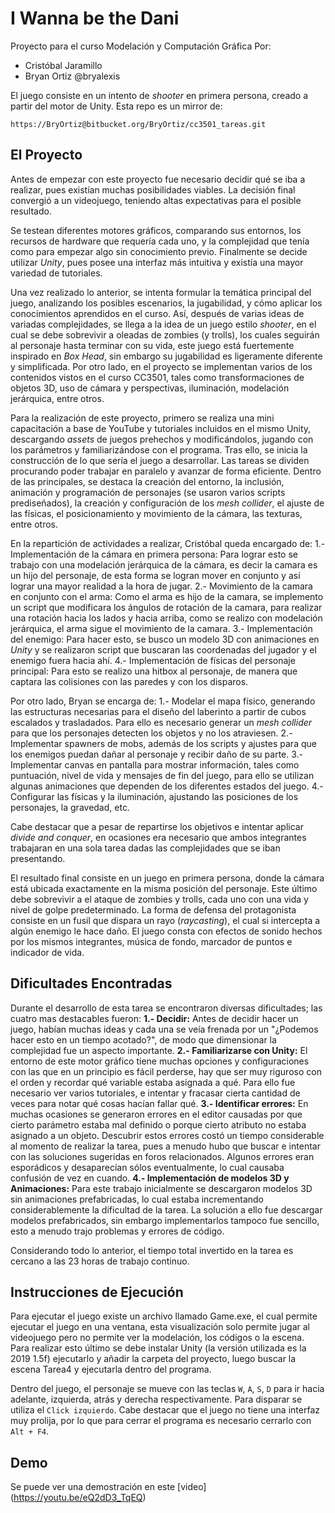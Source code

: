 # I Wanna be the Dani
Proyecto para el curso Modelación y Computación Gráfica
Por:
- Cristóbal Jaramillo 
- Bryan Ortiz @bryalexis

El juego consiste en un intento de *shooter* en primera persona, creado a partir del motor de Unity.
Esta repo es un mirror de:
```
https://BryOrtiz@bitbucket.org/BryOrtiz/cc3501_tareas.git
```

## El Proyecto
Antes de empezar con este proyecto fue necesario decidir qué se iba a realizar, pues existían muchas posibilidades viables.
La decisión final convergió a un videojuego, teniendo altas expectativas para el posible resultado.

Se testean diferentes motores gráficos, comparando sus entornos, los recursos de hardware que requería cada uno, y la complejidad que tenía como para empezar algo sin conocimiento previo. Finalmente se decide utilizar *Unity*, pues posee una interfaz más intuitiva y existía una mayor variedad de tutoriales.

Una vez realizado lo anterior, se intenta formular la temática principal del juego, analizando los posibles escenarios, la jugabilidad, y cómo aplicar los conocimientos aprendidos en el curso. Así, después de varias ideas de variadas complejidades, se llega a la idea de un juego estilo *shooter*, en el cual se debe sobrevivir a oleadas de zombies (y trolls), los cuales seguirán al personaje hasta terminar con su vida, este juego está fuertemente inspirado en *Box Head*, sin embargo su jugabilidad es ligeramente diferente y simplificada. Por otro lado, en el proyecto se implementan varios de los contenidos vistos en el curso CC3501, tales como transformaciones de objetos 3D, uso de cámara y perspectivas, iluminación, modelación jerárquica, entre otros.

Para la realización de este proyecto, primero se realiza una mini capacitación a base de YouTube y tutoriales incluidos en el mismo Unity, descargando *assets* de juegos prehechos y modificándolos, jugando con los parámetros y familiarizándose con el programa. Tras ello, se inicia la construcción de lo que sería el juego a desarrollar. Las tareas se dividen procurando poder trabajar en paralelo y avanzar de forma eficiente. Dentro de las principales, se destaca la creación del entorno, la inclusión, animación y programación de personajes (se usaron varios scripts prediseñados), la creación y configuración de los *mesh collider*, el ajuste de las físicas, el posicionamiento y movimiento de la cámara, las texturas, entre otros.

En la repartición de actividades a realizar, Cristóbal queda encargado de:
1.- Implementación de la cámara en primera persona: Para lograr esto se trabajo con una modelación jerárquica de la cámara, es decir la camara es un hijo del personaje, de esta forma se logran mover en conjunto y así lograr una mayor realidad a la hora de jugar.
2.- Movimiento de la camara en conjunto con el arma: Como el arma es hijo de la camara, se implemento un script que modificara los ángulos de rotación de la camara, para realizar una rotación hacia los lados y hacia arriba, como se realizo con modelación jerárquica, el arma sigue el movimiento de la camara.
3.- Implementación del enemigo: Para hacer esto, se busco un modelo 3D con animaciones en $Unity$ y se realizaron script que buscaran las coordenadas del jugador y el enemigo fuera hacia ahí.
4.- Implementación de físicas del personaje principal: Para esto se realizo una hitbox al personaje, de manera que captara las colisiones con las paredes y con los disparos.

Por otro lado, Bryan se encarga de:
1.- Modelar el mapa físico, generando las estructuras necesarias para el diseño del laberinto a partir de cubos escalados y trasladados. Para ello es necesario generar un *mesh collider* para que los personajes detecten los objetos y no los atraviesen.
2.- Implementar spawners de mobs, además de los scripts y ajustes para que los enemigos puedan dañar al personaje y recibir daño de su parte.
3.- Implementar canvas en pantalla para mostrar información, tales como puntuación, nivel de vida y mensajes de fin del juego, para ello se utilizan algunas animaciones que dependen de los diferentes estados del juego.
4.- Configurar las físicas y la iluminación, ajustando las posiciones de los personajes, la gravedad, etc.

Cabe destacar que a pesar de repartirse los objetivos e intentar aplicar *divide and conquer*, en ocasiones era necesario que ambos integrantes trabajaran en una sola tarea dadas las complejidades que se iban presentando.

El resultado final consiste en un juego en primera persona, donde la cámara está ubicada exactamente en la misma posición del personaje. Este último debe sobrevivir a el ataque de zombies y trolls, cada uno con una vida y nivel de golpe predeterminado. La forma de defensa del protagonista consiste en un fusil que dispara un rayo (*raycasting*), el cual si intercepta a algún enemigo le hace daño. El juego consta con efectos de sonido hechos por los mismos integrantes, música de fondo, marcador de puntos e indicador de vida.

## Dificultades Encontradas
Durante el desarrollo de esta tarea se encontraron diversas dificultades; las cuatro mas destacables fueron:
**1.- Decidir:** Antes de decidir hacer un juego, habían muchas ideas y cada una se veía frenada por un "¿Podemos hacer esto en un tiempo acotado?", de modo que dimensionar la complejidad fue un aspecto importante.
**2.- Familiarizarse con Unity:**  El entorno de este motor gráfico tiene muchas opciones y configuraciones con las que en un principio es fácil perderse, hay que ser muy riguroso con el orden y recordar qué variable estaba asignada a qué. Para ello fue necesario ver varios tutoriales, e intentar y fracasar cierta cantidad de veces para notar qué cosas hacían fallar qué.
**3.- Identificar errores:** En muchas ocasiones se generaron errores en el editor causadas por que cierto parámetro estaba mal definido o porque cierto atributo no estaba asignado a un objeto. Descubrir estos errores costó un tiempo considerable al momento de realizar la tarea, pues a menudo hubo que buscar e intentar con las soluciones sugeridas en foros relacionados. Algunos errores eran esporádicos y desaparecían sólos eventualmente, lo cual causaba confusión de vez en cuando.
**4.- Implementación de modelos 3D y Animaciones:** Para este trabajo inicialmente se descargaron modelos 3D sin animaciones prefabricadas, lo cual estaba incrementando considerablemente la dificultad de la tarea. La solución a ello fue descargar modelos prefabricados, sin embargo implementarlos tampoco fue sencillo, esto a menudo trajo problemas y errores de código.

Considerando todo lo anterior, el tiempo total invertido en la tarea es cercano a las 23 horas de trabajo continuo.

## Instrucciones de Ejecución

Para ejecutar el juego existe un archivo llamado Game.exe, el cual permite ejecutar el juego en una ventana, esta visualización solo permite jugar al videojuego pero no permite ver la modelación, los códigos o la escena. Para realizar esto último se debe instalar Unity (la versión utilizada es la 2019 1.5f) ejecutarlo y añadir la carpeta del proyecto, luego buscar la escena Tarea4 y ejecutarla dentro del programa.

Dentro del juego, el personaje se mueve con las teclas `W`, `A`, `S`, `D` para ir hacia adelante, izquierda, atrás y derecha respectivamente. Para disparar se utiliza el `Click izquierdo`. Cabe destacar que el juego no tiene una interfaz muy prolija, por lo que para cerrar el programa es necesario cerrarlo con `Alt + F4`.

## Demo
Se puede ver una demostración en este [video] (https://youtu.be/eQ2dD3_TqEQ)
